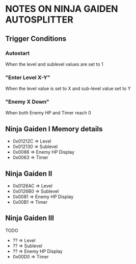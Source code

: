 # NOTES ON NINJA GAIDEN AUTOSPLITTER

## Trigger Conditions
### Autostart

When the level and sublevel values are set to 1

### "Enter Level X-Y"

When the level value is set to X and sub-level value set to Y

### "Enemy X Down"

When both Enemy HP and Timer reach 0

## Ninja Gaiden I Memory details
- 0x01212C => Level
- 0x012130 => Sublevel
- 0x0066 => Enemy HP Display
- 0x0063 => Timer

## Ninja Gaiden II
- 0x0126AC => Level
- 0x0126B0 => Sublevel
- 0x0081 => Enemy HP Display
- 0x00B1 => Timer

## Ninja Gaiden III
TODO
- ?? => Level
- ?? => Sublevel
- ?? => Enemy HP Display
- 0x00D0 => Timer